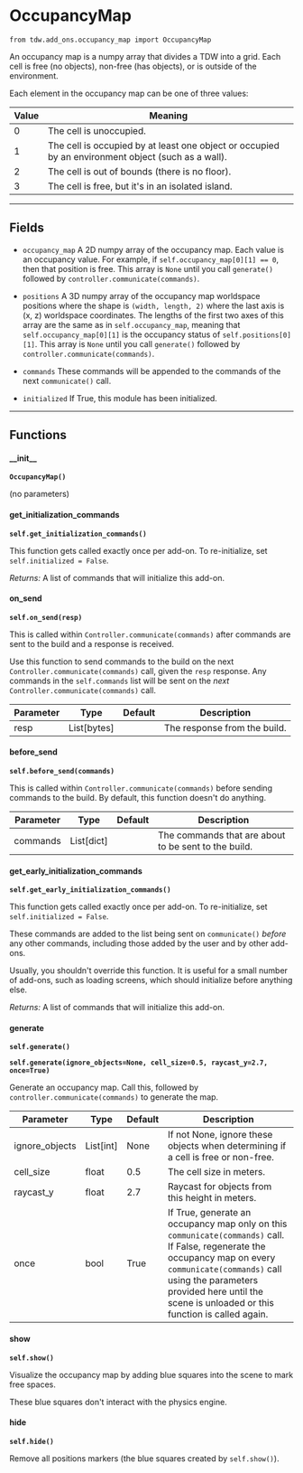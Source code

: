 # OccupancyMap

`from tdw.add_ons.occupancy_map import OccupancyMap`

An occupancy map is a numpy array that divides a TDW into a grid. Each cell is free (no objects), non-free (has objects), or is outside of the environment.

Each element in the occupancy map can be one of three values:

| Value | Meaning                                                      |
| ----- | ------------------------------------------------------------ |
| 0     | The cell is unoccupied.                                      |
| 1     | The cell is occupied by at least one object or occupied by an environment object (such as a wall). |
| 2    | The cell is out of bounds (there is no floor).               |
| 3    | The cell is free, but it's in an isolated island. |

***

## Fields

- `occupancy_map` A 2D numpy array of the occupancy map. Each value is an occupancy value. For example, if `self.occupancy_map[0][1] == 0`, then that position is free. This array is `None` until you call `generate()` followed by `controller.communicate(commands)`.

- `positions` A 3D numpy array of the occupancy map worldspace positions where the shape is `(width, length, 2)` where the last axis is (x, z) worldspace coordinates. The lengths of the first two axes of this array are the same as in `self.occupancy_map`, meaning that `self.occupancy_map[0][1]` is the occupancy status of `self.positions[0][1]`. This array is `None` until you call `generate()` followed by `controller.communicate(commands)`.

- `commands` These commands will be appended to the commands of the next `communicate()` call.

- `initialized` If True, this module has been initialized.

***

## Functions

#### \_\_init\_\_

**`OccupancyMap()`**

(no parameters)

#### get_initialization_commands

**`self.get_initialization_commands()`**

This function gets called exactly once per add-on. To re-initialize, set `self.initialized = False`.

_Returns:_  A list of commands that will initialize this add-on.

#### on_send

**`self.on_send(resp)`**

This is called within `Controller.communicate(commands)` after commands are sent to the build and a response is received.

Use this function to send commands to the build on the next `Controller.communicate(commands)` call, given the `resp` response.
Any commands in the `self.commands` list will be sent on the *next* `Controller.communicate(commands)` call.

| Parameter | Type | Default | Description |
| --- | --- | --- | --- |
| resp |  List[bytes] |  | The response from the build. |

#### before_send

**`self.before_send(commands)`**

This is called within `Controller.communicate(commands)` before sending commands to the build. By default, this function doesn't do anything.

| Parameter | Type | Default | Description |
| --- | --- | --- | --- |
| commands |  List[dict] |  | The commands that are about to be sent to the build. |

#### get_early_initialization_commands

**`self.get_early_initialization_commands()`**

This function gets called exactly once per add-on. To re-initialize, set `self.initialized = False`.

These commands are added to the list being sent on `communicate()` *before* any other commands, including those added by the user and by other add-ons.

Usually, you shouldn't override this function. It is useful for a small number of add-ons, such as loading screens, which should initialize before anything else.

_Returns:_  A list of commands that will initialize this add-on.

#### generate

**`self.generate()`**

**`self.generate(ignore_objects=None, cell_size=0.5, raycast_y=2.7, once=True)`**

Generate an occupancy map. Call this, followed by `controller.communicate(commands)` to generate the map.

| Parameter | Type | Default | Description |
| --- | --- | --- | --- |
| ignore_objects |  List[int] | None | If not None, ignore these objects when determining if a cell is free or non-free. |
| cell_size |  float  | 0.5 | The cell size in meters. |
| raycast_y |  float  | 2.7 | Raycast for objects from this height in meters. |
| once |  bool  | True | If True, generate an occupancy map only on this `communicate(commands)` call. If False, regenerate the occupancy map on every `communicate(commands)` call using the parameters provided here until the scene is unloaded or this function is called again. |

#### show

**`self.show()`**

Visualize the occupancy map by adding blue squares into the scene to mark free spaces.

These blue squares don't interact with the physics engine.

#### hide

**`self.hide()`**

Remove all positions markers (the blue squares created by `self.show()`).